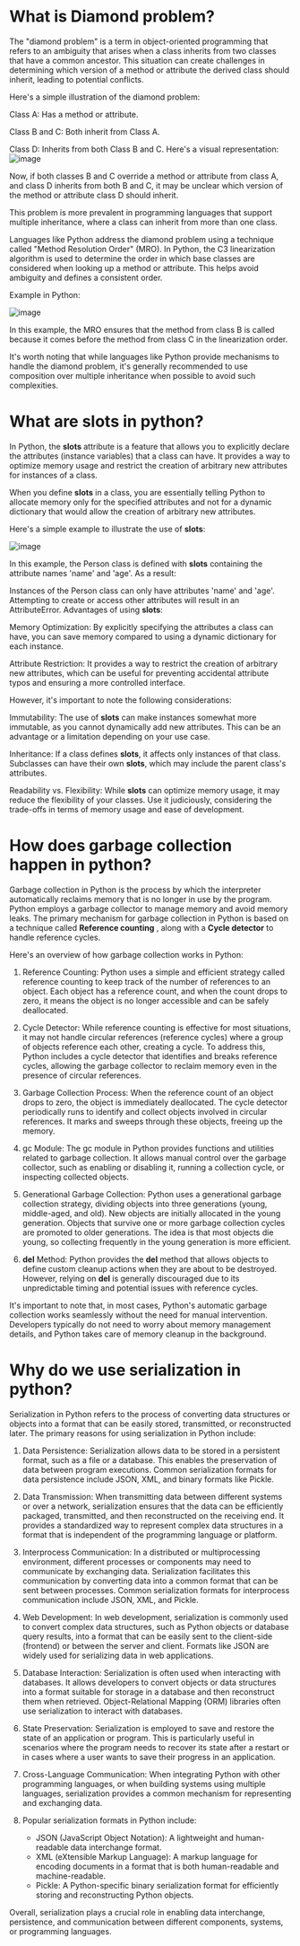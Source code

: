 # What is Diamond problem?
The "diamond problem" is a term in object-oriented programming that refers to an ambiguity that arises when a class inherits from two classes that have a common ancestor. This situation can create challenges in determining which version of a method or attribute the derived class should inherit, leading to potential conflicts.

Here's a simple illustration of the diamond problem:

Class A: Has a method or attribute.

Class B and C: Both inherit from Class A.

Class D: Inherits from both Class B and C.
Here's a visual representation:
![image](https://github.com/sudh29/Interview_Questions/assets/73557822/f2bdbc21-d30f-4fae-99f4-b6308f3337c7)

Now, if both classes B and C override a method or attribute from class A, and class D inherits from both B and C, it may be unclear which version of the method or attribute class D should inherit.

This problem is more prevalent in programming languages that support multiple inheritance, where a class can inherit from more than one class.

Languages like Python address the diamond problem using a technique called "Method Resolution Order" (MRO). In Python, the C3 linearization algorithm is used to determine the order in which base classes are considered when looking up a method or attribute. This helps avoid ambiguity and defines a consistent order.

Example in Python:

![image](https://github.com/sudh29/Interview_Questions/assets/73557822/891b44c0-d46b-4974-8626-5c4eb4afc89a)

In this example, the MRO ensures that the method from class B is called because it comes before the method from class C in the linearization order.

It's worth noting that while languages like Python provide mechanisms to handle the diamond problem, it's generally recommended to use composition over multiple inheritance when possible to avoid such complexities.

# What are slots in python?

In Python, the __slots__ attribute is a feature that allows you to explicitly declare the attributes (instance variables) that a class can have. It provides a way to optimize memory usage and restrict the creation of arbitrary new attributes for instances of a class.

When you define __slots__ in a class, you are essentially telling Python to allocate memory only for the specified attributes and not for a dynamic dictionary that would allow the creation of arbitrary new attributes.

Here's a simple example to illustrate the use of __slots__:

![image](https://github.com/sudh29/Interview_Questions/assets/73557822/30151590-bc4a-4f76-906e-d9fa02c62372)

In this example, the Person class is defined with __slots__ containing the attribute names 'name' and 'age'. As a result:

Instances of the Person class can only have attributes 'name' and 'age'.
Attempting to create or access other attributes will result in an AttributeError.
Advantages of using __slots__:

Memory Optimization: By explicitly specifying the attributes a class can have, you can save memory compared to using a dynamic dictionary for each instance.

Attribute Restriction: It provides a way to restrict the creation of arbitrary new attributes, which can be useful for preventing accidental attribute typos and ensuring a more controlled interface.

However, it's important to note the following considerations:

Immutability: The use of __slots__ can make instances somewhat more immutable, as you cannot dynamically add new attributes. This can be an advantage or a limitation depending on your use case.

Inheritance: If a class defines __slots__, it affects only instances of that class. Subclasses can have their own __slots__, which may include the parent class's attributes.

Readability vs. Flexibility: While __slots__ can optimize memory usage, it may reduce the flexibility of your classes. Use it judiciously, considering the trade-offs in terms of memory usage and ease of development.

# How does garbage collection happen in python?

Garbage collection in Python is the process by which the interpreter automatically reclaims memory that is no longer in use by the program. Python employs a garbage collector to manage memory and avoid memory leaks. The primary mechanism for garbage collection in Python is based on a technique called **Reference counting** , along with a **Cycle detector** to handle reference cycles.

Here's an overview of how garbage collection works in Python:

1. Reference Counting:
Python uses a simple and efficient strategy called reference counting to keep track of the number of references to an object.
Each object has a reference count, and when the count drops to zero, it means the object is no longer accessible and can be safely deallocated.

2. Cycle Detector:
While reference counting is effective for most situations, it may not handle circular references (reference cycles) where a group of objects reference each other, creating a cycle.
To address this, Python includes a cycle detector that identifies and breaks reference cycles, allowing the garbage collector to reclaim memory even in the presence of circular references.

3. Garbage Collection Process:
When the reference count of an object drops to zero, the object is immediately deallocated.
The cycle detector periodically runs to identify and collect objects involved in circular references. It marks and sweeps through these objects, freeing up the memory.

4. gc Module:
The gc module in Python provides functions and utilities related to garbage collection. It allows manual control over the garbage collector, such as enabling or disabling it, running a collection cycle, or inspecting collected objects.

5. Generational Garbage Collection:
Python uses a generational garbage collection strategy, dividing objects into three generations (young, middle-aged, and old).
New objects are initially allocated in the young generation. Objects that survive one or more garbage collection cycles are promoted to older generations.
The idea is that most objects die young, so collecting frequently in the young generation is more efficient.

6. __del__ Method:
Python provides the __del__ method that allows objects to define custom cleanup actions when they are about to be destroyed. However, relying on __del__ is generally discouraged due to its unpredictable timing and potential issues with reference cycles.

It's important to note that, in most cases, Python's automatic garbage collection works seamlessly without the need for manual intervention. Developers typically do not need to worry about memory management details, and Python takes care of memory cleanup in the background.

# Why do we use serialization in python?

Serialization in Python refers to the process of converting data structures or objects into a format that can be easily stored, transmitted, or reconstructed later. The primary reasons for using serialization in Python include:

1. Data Persistence:
Serialization allows data to be stored in a persistent format, such as a file or a database. This enables the preservation of data between program executions.
Common serialization formats for data persistence include JSON, XML, and binary formats like Pickle.

2. Data Transmission:
When transmitting data between different systems or over a network, serialization ensures that the data can be efficiently packaged, transmitted, and then reconstructed on the receiving end. It provides a standardized way to represent complex data structures in a format that is independent of the programming language or platform.

3. Interprocess Communication:
In a distributed or multiprocessing environment, different processes or components may need to communicate by exchanging data. Serialization facilitates this communication by converting data into a common format that can be sent between processes. Common serialization formats for interprocess communication include JSON, XML, and Pickle.

4. Web Development:
In web development, serialization is commonly used to convert complex data structures, such as Python objects or database query results, into a format that can be easily sent to the client-side (frontend) or between the server and client. Formats like JSON are widely used for serializing data in web applications.

5. Database Interaction:
Serialization is often used when interacting with databases. It allows developers to convert objects or data structures into a format suitable for storage in a database and then reconstruct them when retrieved. Object-Relational Mapping (ORM) libraries often use serialization to interact with databases.

6. State Preservation:
Serialization is employed to save and restore the state of an application or program. This is particularly useful in scenarios where the program needs to recover its state after a restart or in cases where a user wants to save their progress in an application.

7. Cross-Language Communication:
When integrating Python with other programming languages, or when building systems using multiple languages, serialization provides a common mechanism for representing and exchanging data.

8. Popular serialization formats in Python include:
   - JSON (JavaScript Object Notation): A lightweight and human-readable data interchange format.
   - XML (eXtensible Markup Language): A markup language for encoding documents in a format that is both human-readable and machine-readable.
   - Pickle: A Python-specific binary serialization format for efficiently storing and reconstructing Python objects.


Overall, serialization plays a crucial role in enabling data interchange, persistence, and communication between different components, systems, or programming languages.






